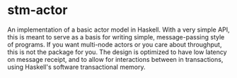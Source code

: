 # stm-actor

An implementation of a basic actor model in Haskell. With a very simple API,
this is meant to serve as a basis for writing simple, message-passing style
of programs. If you want multi-node actors or you care about throughput, this
is not the package for you. The design is optimized to have low latency on
message receipt, and to allow for interactions between in transactions, using
Haskell's software transactional memory.
